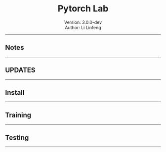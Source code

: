 # <div align="center">Pytorch Lab</div>

<div align="center">Version: 3.0.0-dev</div>
<div align="center">Author: Li Linfeng</div>

---

## Notes

---

## UPDATES

---

## Install

---

## Training

---

## Testing

---
